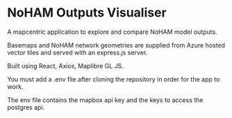 # NoHAM Outputs Visualiser
A mapcentric application to explore and compare NoHAM model outputs.

Basemaps and NoHAM network geometries are supplied from Azure hosted vector tiles and served with an express.js server.

Built using React, Axios, Maplibre GL JS.

You must add a .env file after cloning the repository in order for the app to work.

The env file contains the mapbox api key and the keys to access the postgres api.


